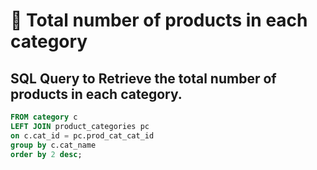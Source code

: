 # 🔢 Total number of products in each category
## SQL Query to Retrieve the total number of products in each category.

```sql SELECT c.cat_name, COUNT(*)
FROM category c
LEFT JOIN product_categories pc
on c.cat_id = pc.prod_cat_cat_id
group by c.cat_name
order by 2 desc;
```
